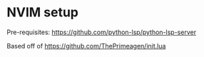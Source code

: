 # NVIM setup

Pre-requisites: https://github.com/python-lsp/python-lsp-server

Based off of https://github.com/ThePrimeagen/init.lua
